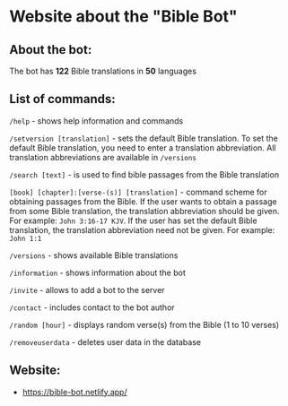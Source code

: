 # Website about the "Bible Bot"

## About the bot: 

The bot has **122** Bible translations in **50** languages

## **List of commands:**

`/help` - shows help information and commands

`/setversion [translation]` - sets the default Bible translation. To set the default Bible translation, you need to enter a translation abbreviation. All translation abbreviations are available in `/versions`

`/search [text]` - is used to find bible passages from the Bible translation

`[book] [chapter]:[verse-(s)] [translation]` - command scheme for obtaining passages from the Bible. If the user wants to obtain a passage from some Bible translation, the translation abbreviation should be given. For example: `John 3:16-17 KJV`. If the user has set the default Bible translation, the translation abbreviation need not be given. For example: `John 1:1`

`/versions` - shows available Bible translations

`/information` - shows information about the bot

`/invite` - allows to add a bot to the server

`/contact` - includes contact to the bot author

`/random [hour]` - displays random verse(s) from the Bible (1 to 10 verses)

`/removeuserdata` - deletes user data in the database

## **Website:** 

* https://bible-bot.netlify.app/
